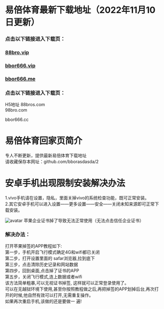 # 易倍体育最新下载地址（2022年11月10日更新）

### 点击以下链接进入下载页：

### [88bro.vip](http://88bro.vip)<br>

### [bbor666.vip](http://bbor666.vip)<br>

### [bbor666.me](http://bbor666.me)<br>

### 点击以下链接进入下载页：
H5地址
88bros.com<br>
98bro.com<br>

bbor666.cc<br>

# 易倍体育回家页简介

专人不断更新，提供最新易倍体育下载地址<br>
请收藏保存本网址：github.com/bborasdasda/2<br>

# 安卓手机出现限制安装解决办法

1.vivo手机请在设置，隐私，里面关掉vivo的系统检查功能，既可正常安装。<br>
2.其它安卓手机可以进入设置——更多设置——安全——关闭未知来源即可正常下载安装。<br>


![avatar](https://static.runoob.com/images/demo/demo1.jpg)
苹果企业证书掉了导致无法正常使用（无法点击信任企业证书）<br>

### 解决办法：

打开苹果掉签的APP教程如下:<br>
第一步，手机开启飞行模式确定4G和wifi都已关闭<br>
第二步，打开设置里面的 safar浏览器,拉到底下<br>
第三步，点击清除历史记录和网站数据<br>
第四步，回到桌面,点击掉了证书的APP<br>
第五步，关闭飞行模式,连上数据或者wifi<br>
该方法简单粗暴,可以无视证书掉签, 这样就可以正常登录使用了。<br>
可以在无越狱环境下使用,甚至你按照教程做之后,再把掉签的APP划掉后台,再次打开的时候,他自然有效可以打开,无需重复操作。<br>
如果再次重启手机,该做的还是要做一 遍!<br>
